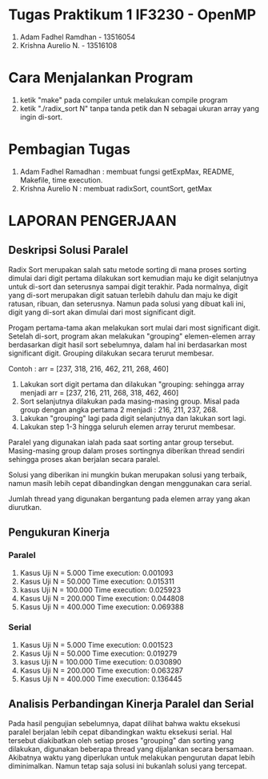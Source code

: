 # Tugas Praktikum 1 IF3230 - OpenMP #
 1. Adam Fadhel Ramdhan - 13516054
 2. Krishna Aurelio N. - 13516108

# Cara Menjalankan Program #
1. ketik "make" pada compiler untuk melakukan compile program
2. ketik "./radix_sort N" tanpa tanda petik dan N sebagai ukuran array yang ingin di-sort.

# Pembagian Tugas #
1. Adam Fadhel Ramadhan : membuat fungsi getExpMax, README, Makefile, time execution.
2. Krishna Aurelio N : membuat radixSort, countSort, getMax

# LAPORAN PENGERJAAN #

## Deskripsi Solusi Paralel ##
Radix Sort merupakan salah satu metode sorting di mana proses sorting dimulai dari digit pertama dilakukan sort kemudian maju ke digit selanjutnya untuk di-sort dan seterusnya sampai digit terakhir. Pada normalnya, digit yang di-sort merupakan digit satuan terlebih dahulu dan maju ke digit ratusan, ribuan, dan seterusnya. Namun pada solusi yang dibuat kali ini, digit yang di-sort akan dimulai dari most significant digit. 

Progam pertama-tama akan melakukan sort mulai dari most significant digit. Setelah di-sort, program akan melakukan "grouping" elemen-elemen array berdasarkan digit hasil sort sebelumnya, dalam hal ini berdasarkan most significant digit. Grouping dilakukan secara terurut membesar.

Contoh :
arr = [237, 318, 216, 462, 211, 268, 460]
1. Lakukan sort digit pertama dan dilakukan "grouping: sehingga array menjadi
    arr = [237, 216, 211, 268, 318, 462, 460]
2. Sort selanjutnya dilakukan pada masing-masing group. Misal pada group dengan angka pertama 2 menjadi : 216, 211, 237, 268.
3. Lakukan "grouping" lagi pada digit selanjutnya dan lakukan sort lagi.
4. Lakukan step 1-3 hingga seluruh elemen array terurut membesar.

Paralel yang digunakan ialah pada saat sorting antar group tersebut. Masing-masing group dalam proses sortingnya diberikan thread sendiri sehingga proses akan berjalan secara paralel.

Solusi yang diberikan ini mungkin bukan merupakan solusi yang terbaik, namun masih lebih cepat dibandingkan dengan menggunakan cara serial.

Jumlah thread yang digunakan bergantung pada elemen array yang akan diurutkan.

## Pengukuran Kinerja ##

### Paralel ###
1. Kasus Uji N = 5.000
    Time execution: 0.001093
2. Kasus Uji N = 50.000
    Time execution: 0.015311
3. kasus Uji N = 100.000
    Time execution: 0.025923
4. Kasus Uji N = 200.000
    Time execution: 0.044808
5. Kasus Uji N = 400.000
    Time execution: 0.069388

### Serial ###
1. Kasus Uji N = 5.000
    Time execution: 0.001523
2. Kasus Uji N = 50.000
    Time execution: 0.019279
3. kasus Uji N = 100.000
    Time execution: 0.030890
4. Kasus Uji N = 200.000
    Time execution: 0.063287
5. Kasus Uji N = 400.000
    Time execution: 0.136445

## Analisis Perbandingan Kinerja Paralel dan Serial ##
Pada hasil pengujian sebelumnya, dapat dilihat bahwa waktu eksekusi paralel berjalan lebih cepat dibandingkan waktu eksekusi serial. Hal tersebut diakibatkan oleh setiap proses "grouping" dan sorting yang dilakukan, digunakan beberapa thread yang dijalankan secara bersamaan. Akibatnya waktu yang diperlukan untuk melakukan pengurutan dapat lebih diminimalkan. Namun tetap saja solusi ini bukanlah solusi yang tercepat.